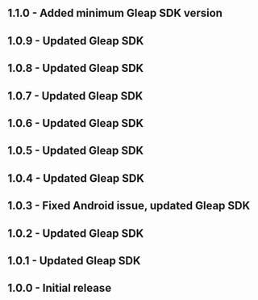 ## 1.1.0 - Added minimum Gleap SDK version
## 1.0.9 - Updated Gleap SDK
## 1.0.8 - Updated Gleap SDK
## 1.0.7 - Updated Gleap SDK
## 1.0.6 - Updated Gleap SDK
## 1.0.5 - Updated Gleap SDK
## 1.0.4 - Updated Gleap SDK
## 1.0.3 - Fixed Android issue, updated Gleap SDK
## 1.0.2 - Updated Gleap SDK
## 1.0.1 - Updated Gleap SDK
## 1.0.0 - Initial release
